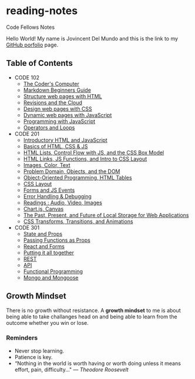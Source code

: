 # reading-notes
Code Fellows Notes

Hello World! My name is Jovincent Del Mundo and this is the link to my [GitHub porfolio](https://github.com/jrdelmu) page.

## Table of Contents 
- CODE 102
  - [The Coder's Computer](https://jrdelmu.github.io/reading-notes//coderscomp)
  - [Markdown Beginners Guide](https://jrdelmu.github.io/reading-notes/markdown)
  - [Structure web pages with HTML](https://jrdelmu.github.io/reading-notes/structurehtml)
  - [Revisions and the Cloud](https://jrdelmu.github.io/reading-notes/revcloud)
  - [Design web pages with CSS](https://jrdelmu.github.io/reading-notes/cssdesign)
  - [Dynamic web pages with JavaScript](https://jrdelmu.github.io/reading-notes/dynamicjs)
  - [Programming with JavaScript](https://jrdelmu.github.io/reading-notes/programjs)
  - [Operators and Loops](https://jrdelmu.github.io/reading-notes/oploop)
- CODE 201
  - [Introductory HTML and JavaScript](https://jrdelmu.github.io/reading-notes/class-01)
  - [Basics of HTML, CSS & JS](https://jrdelmu.github.io/reading-notes/class-02)
  - [HTML Lists, Control Flow with JS, and the CSS Box Model](https://jrdelmu.github.io/reading-notes/class-03)
  - [HTML Links, JS Functions, and Intro to CSS Layout](https://jrdelmu.github.io/reading-notes/class-04)
  - [Images, Color, Text](https://jrdelmu.github.io/reading-notes/class-05)
  - [Problem Domain, Objects, and the DOM](https://jrdelmu.github.io/reading-notes/class-06)
  - [Object-Oriented Programming, HTML Tables](https://jrdelmu.github.io/reading-notes/class-07)
  - [CSS Layout](https://jrdelmu.github.io/reading-notes/class-08)
  - [Forms and JS Events](https://jrdelmu.github.io/reading-notes/class-09)
  - [Error Handling & Debugging](https://jrdelmu.github.io/reading-notes/class-10)
  - [Readings : Audio, Video, Images](https://jrdelmu.github.io/reading-notes/class-11)
  - [Chart.js, Canvas](https://jrdelmu.github.io/reading-notes/class-12)
  - [The Past, Present, and Future of Local Storage for Web Applications](https://jrdelmu.github.io/reading-notes/class-13)
  - [CSS Transforms, Transitions, and Animations](https://jrdelmu.github.io/reading-notes/class-14)
- CODE 301
  - [State and Props](https://jrdelmu.github.io/reading-notes/class-16)
  - [Passing Functions as Props](https://jrdelmu.github.io/reading-notes/class-17)
  - [React and Forms](https://jrdelmu.github.io/reading-notes/class-18)
  - [Putting it all together](https://jrdelmu.github.io/reading-notes/class-19)
  - [REST](https://jrdelmu.github.io/reading-notes/class-21)
  - [API](https://jrdelmu.github.io/reading-notes/class-22)
  - [Functional Programming](https://jrdelmu.github.io/reading-notes/class-23)
  - [Mongo and Mongoose](https://jrdelmu.github.io/reading-notes/class-24)

## Growth Mindset
There is no growth without resistance. A **growth mindset** to me is about being able to take challanges head on and being able to learn from the outcome whether you win or lose.

### Reminders
* Never stop learning.
* Patience is key.
* “Nothing in the world is worth having or worth doing unless it means effort, pain, difficulty..." ― _Theodore Roosevelt_

